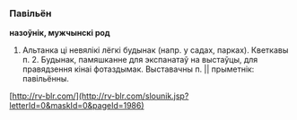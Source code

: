 ### Павільён
**назоўнік, мужчынскі род**

1. Альтанка ці невялікі лёгкі будынак (напр. у садах, парках). Кветкавы п. 2. Будынак, памяшканне для экспанатаў на выстаўцы, для правядзення кінаі фотаздымак. Выставачны п. || прыметнік: павільённы.

<a rel="author">[http://rv-blr.com/](http://rv-blr.com/slounik.jsp?letterId=0&maskId=0&pageId=1986)</a>

